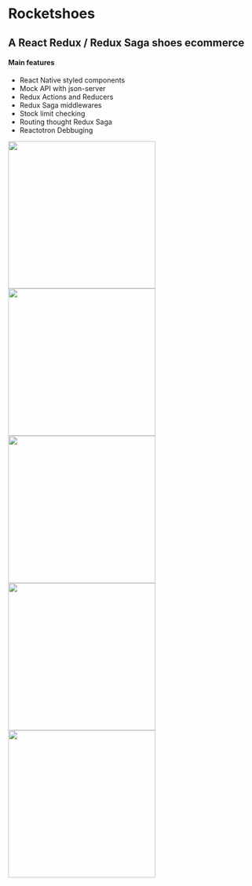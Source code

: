 # Rocketshoes
## A React Redux / Redux Saga shoes ecommerce

#### Main features
- React Native styled components
- Mock API with json-server
- Redux Actions and Reducers
- Redux Saga middlewares
- Stock limit checking
- Routing thought Redux Saga
- Reactotron Debbuging

<img src="/../master/screenshots/Home.png" width="300"> <img src="/../master/screenshots/Home_with_product.png" width="300">
<img src="/../master/screenshots/Cart.png" width="300" style="vertical-align: top">
<img src="/../master/screenshots/API_mock_products.png" width="300"> <img src="/../master/screenshots/API_mock_stock.png" width="300">
